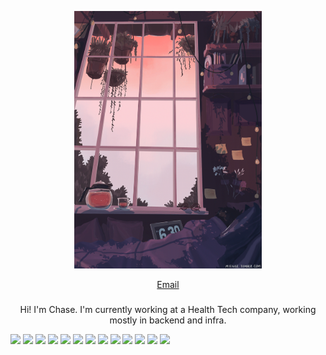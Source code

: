 <p align="center"><img width="300" src="background1.gif" /></p>

<p align="center"><a href="mailto:ct.chase.wang@gmail.com">Email</a></p>

<h3 align="center"></h3>
<p align="center">Hi! I'm Chase. I'm currently working at a Health Tech company, working mostly in backend and infra. 

![](https://img.shields.io/github/stars/kamisch?style=flat&logo=GitHub&logoColor=white&color=db645c)
![](https://img.shields.io/badge/Code-JavaScript-informational?style=flat&logo=JavaScript&logoColor=white&color=db645c)
![](https://img.shields.io/badge/Code-Angular-informational?style=flat&logo=Angular&logoColor=white&color=db645c)
![](https://img.shields.io/badge/Code-TypeScript-informational?style=flat&logo=TypeScript&logoColor=white&color=db645c)
![](https://img.shields.io/badge/Code-Python-informational?style=flat&logo=Python&logoColor=white&color=db645c)
![](https://img.shields.io/badge/Code-Csharp-informational?style=flat&logo=Node.js&logoColor=white&color=db645c)
![](https://img.shields.io/badge/SQL-SQLServer-informational?style=flat&logo=Microsoft-SQL-Server&logoColor=white&color=db645c)
![](https://img.shields.io/badge/SQL-PostgreSQL-informational?style=flat&logo=PostgreSQL&logoColor=white&color=db645c)
![](https://img.shields.io/badge/Bash-Shell-informational?style=flat&logo=gnu-bash&logoColor=white&color=db645c)
![](https://img.shields.io/badge/Tools-Docker-informational?style=flat&logo=docker&logoColor=white&color=db645c)
![](https://img.shields.io/badge/Tools-AWS-informational?style=flat&logo=Amazon-AWS&logoColor=white&color=db645c)
![](https://img.shields.io/badge/Tools-Postman-informational?style=flat&logo=Postman&logoColor=white&color=db645c)
![](https://img.shields.io/badge/Tools-GitHub-informational?style=flat&logo=GitHub&logoColor=white&color=db645c)
  




